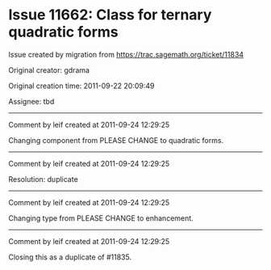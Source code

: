 # Issue 11662: Class for ternary quadratic forms

Issue created by migration from https://trac.sagemath.org/ticket/11834

Original creator: gdrama

Original creation time: 2011-09-22 20:09:49

Assignee: tbd




---

Comment by leif created at 2011-09-24 12:29:25

Changing component from PLEASE CHANGE to quadratic forms.


---

Comment by leif created at 2011-09-24 12:29:25

Resolution: duplicate


---

Comment by leif created at 2011-09-24 12:29:25

Changing type from PLEASE CHANGE to enhancement.


---

Comment by leif created at 2011-09-24 12:29:25

Closing this as a duplicate of #11835.
